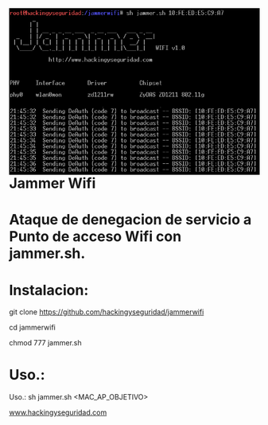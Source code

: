 <img style="float:left" alt="netspy logo" src="https://github.com/hackingyseguridad/jammerwifi/blob/master/jammer.png">

# Jammer Wifi
# Ataque de denegacion de servicio a Punto de acceso Wifi con jammer.sh.

# Instalacion:

git clone https://github.com/hackingyseguridad/jammerwifi

cd jammerwifi

chmod 777 jammer.sh

# Uso.:

Uso.: sh jammer.sh <MAC_AP_OBJETIVO>


www.hackingyseguridad.com
